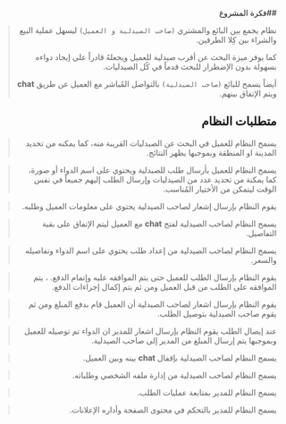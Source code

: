 <div dir="rtl">

##فكرة المشروع
> نظام يجمع بين البائع والمشتري `(صاحب الصيدلية و العميل)` ليسهل عملية البيع والشراء بين كِلا الطرفين.
> 
> كما يوفر ميزة البحث عن أقرب صيدلية للعميل ويجعلهُ قادراً على إيجاد دواءه بسهولة بدون الإضطرار للبحث قدماً في كُل الصيدليات.
> 
> أيضاً يسمح للبائع `(صاحب الصيدلية)` بالتواصل المُباشر مع العميل عن طريق **chat** ويتم الإتفاق بينهم.


## متطلبات النظام
 
>يسمح النظام للعميل في البحث عن الصيدليات القريبة منه، كما يمكنه من تحديد المدينة او المنطقة وبموجبها يظهر النتائج.

>يسمح النظام للعميل بأرسال طلب للصيدلية ويحتوي على اسم الدواء أو صورة، كما يمكنة من تحديد عدد من الصيدليات وإرسال الطلب إليهم جميعاً في نفس الوقت ليتمكن من الأختيار المُناسب.

>يقوم النظام بإرسال إشعار لصاحب الصيدلية يحتوي على معلومات العميل وطلبه.

>يسمح النظام لصاحب الصيدلية لفتح **chat** مع العميل ليتم الإتفاق على بقية التفاصيل.

>يسمح النظام لصاحب الصيدلية من إعداد طلب يحتوي على اسم الدواء وتفاصيله والسعر.

>يقوم النظام بإرسال الطلب للعميل حتى يتم الموافقه عليه وإتمام الدفع.
، يتم الموافقه على الطلب من قبل العميل ومن ثم يتم إكمال إجراءات الدفع.

>يقوم النظام بإرسال اشعار لصاحب الصيدلية أن العميل قام بدفع المبلغ ومن ثم يقوم صاحب الصيدلية بتوصيل الطلب.

>عند إيصال الطلب يقوم النظام بإرسال اشعار للمدير ان الدواء تم توصيله للعميل وبموجبها يتم إرسال المبلغ من المدير إلى صاحب الصيدلية.

>يسمح النظام لصاحب الصيدلية بإقفال **chat** بينه وبين العميل.

>يسمح النظام لصاحب الصيدلية من إدارة ملفه الشخصي وطلباته.

> يسمح النظام للمدير بمتابعة عمليات الطلب.

>يسمح النظام للمدير بالتحكم في محتوى الصفحة وأداره الإعلانات.
</div>